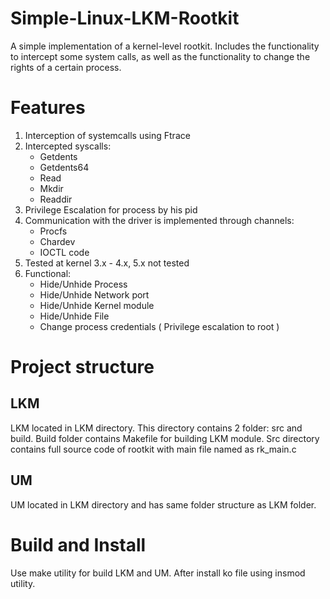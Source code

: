 # Simple-Linux-LKM-Rootkit
A simple implementation of a kernel-level rootkit. Includes the functionality to intercept some system calls, as well as the functionality to change the rights of a certain process.

# Features
1) Interception of systemcalls using Ftrace
2) Intercepted syscalls:
   - Getdents
   - Getdents64
   - Read
   - Mkdir
   - Readdir
3) Privilege Escalation for process by his pid
4) Communication with the driver is implemented through channels:
   - Procfs
   - Chardev
   - IOCTL code
5) Tested at kernel 3.x - 4.x, 5.x not tested
6) Functional:
   - Hide/Unhide Process
   - Hide/Unhide Network port
   - Hide/Unhide Kernel module
   - Hide/Unhide File
   - Change process credentials ( Privilege escalation to root )
  


# Project structure
## LKM
LKM located in LKM directory. This directory contains 2 folder: src and build. Build folder contains Makefile for building LKM module. Src directory contains full source code of rootkit with main file named as rk_main.c

## UM
UM located in LKM directory and has same folder structure as LKM folder.

# Build and Install
Use make utility for build LKM and UM. After install ko file using insmod utility.
